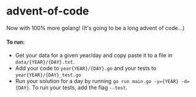 # advent-of-code

Now with 100% more golang! (It's going to be a long advent of code...)

#### To run:

- Get your data for a given year/day and copy paste it to a file in `data/{YEAR}/{DAY}.txt`.
- Add your code to `year{YEAR}/{DAY}.go` and your tests to `year{YEAR}/{DAY}_test.go`
- Run your solution for a day by running `go run main.go -y={YEAR} -d={DAY}`. To run your tests, add the flag `--test`.
